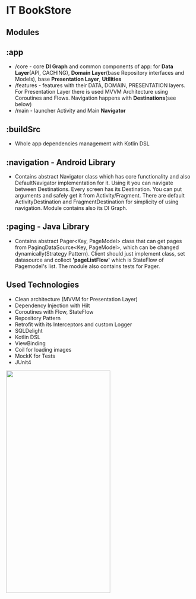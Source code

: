 # IT BookStore

## Modules
        
## :app

- /core - core **DI Graph** and common components of app: for **Data Layer**(API, CACHING), **Domain Layer**(base Repository interfaces and Models), base **Presentation Layer**, **Utilities**
- /features - features with their DATA, DOMAIN, PRESENTATION layers. For Presentation Layer there is used MVVM Architecture using Coroutines and Flows.
 Navigation happens with **Destinations**(see below)
- /main - launcher Activity and Main **Navigator**

## :buildSrc
- Whole app dependencies management with Kotlin DSL

## :navigation - Android Library
- Contains abstract Navigator class which has core functionality and also DefaultNavigator implementation for it. 
Using it you can navigate between Destinations. Every screen has its Destination. You can put arguments and safely get it from Activity/Fragment. 
There are default ActivityDestination and FragmentDestination for simplicity of using navigation. Module contains also its DI Graph.

## :paging - Java Library
- Contains abstract Pager<Key, PageModel> class that can 
get pages from PagingDataSource<Key, PageModel>, which can be changed dynamically(Strategy Pattern). 
Client should just implement class, set datasource and collect **'pageListFlow'** which is StateFlow of Pagemodel's list.
The module also contains tests for Pager.
    
## Used Technologies
- Clean architecture (MVVM for Presentation Layer)
- Dependency Injection with Hilt
- Coroutines with Flow, StateFlow
- Repository Pattern
- Retrofit with its Interceptors and custom Logger
- SQLDelight
- Kotlin DSL
- ViewBinding
- Coil for loading images
- MockK for Tests
- JUnit4


<img src="https://user-images.githubusercontent.com/44478420/152928465-3ad27761-e515-44d0-bacf-6882cc4dc44a.gif" data-canonical-src="https://user-images.githubusercontent.com/44478420/152928465-3ad27761-e515-44d0-bacf-6882cc4dc44a.gif" width="280" height="600" />
